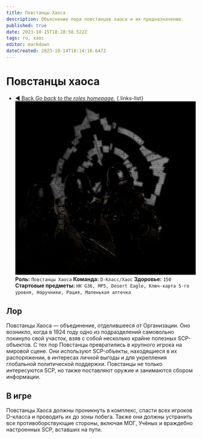 ```yaml
---
title: Повстанцы Хаоса
description: Объяснение лора повстанцев хаоса и их предназначение.
published: true
date: 2023-10-15T18:28:58.522Z
tags: ru, хаос
editor: markdown
dateCreated: 2023-10-14T18:14:16.647Z
---
```


  
#  Повстанцы хаоса
- [:arrow_backward: Back *Go back to the roles homepage.*](/en/game/jobs#roles)
{.links-list}
![chaos_load_screen.jpg](/images/roles/chaos_load_screen.jpg)   
**Роль:** `Повстанцы Хаоса`
**Команда:** `D-Класс/Хаос`
**Здоровье:** `150`
**Стартовые предметы:** `HK G36, MP5, Desert Eagle, Ключ-карта 5-го уровня, Наручники, Рация, Маленькая аптечка`
## Лор

Повстанцы Хаоса — объединение, отделившееся от Организации. Оно возникло, когда в 1924 году одно из подразделений самовольно покинуло свой участок, взяв с собой несколько крайне полезных SCP-объектов. С тех пор Повстанцы превратились в крупного игрока на мировой сцене. Они используют SCP-объекты, находящиеся в их распоряжении, в интересах личной выгоды и для укрепления глобальной политической поддержки. Повстанцы не только интересуются SCP, но также поставляют оружие и занимаются сбором информации.
## В игре

Повстанцы Хаоса должны проникнуть в комплекс, спасти всех игроков D-класса и проводить их до зоны побега. Также они должны устранить все противоборствующие стороны, включая МОГ, Учёных и враждебно настроенных SCP, вставших на пути.